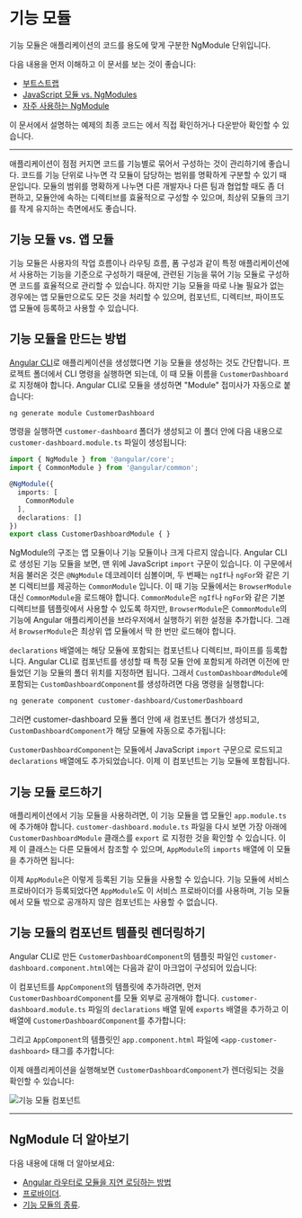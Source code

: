<!--
# Feature modules
-->
# 기능 모듈

<!--
Feature modules are NgModules for the purpose of organizing code.
-->
기능 모듈은 애플리케이션의 코드를 용도에 맞게 구분한 NgModule 단위입니다.

다음 내용을 먼저 이해하고 이 문서를 보는 것이 좋습니다:
* [부트스트랩](guide/bootstrapping)
* [JavaScript 모듈 vs. NgModules](guide/ngmodule-vs-jsmodule)
* [자주 사용하는 NgModule](guide/frequent-ngmodules)

<!--
For the final sample app with a feature module that this page describes,
see the <live-example></live-example>.
-->
이 문서에서 설명하는 예제의 최종 코드는 <live-example></live-example>에서 직접 확인하거나 다운받아 확인할 수 있습니다.

<hr>

<!--
As your app grows, you can organize code relevant for a specific feature.
This helps apply clear boundaries for features. With feature modules,
you can keep code related to a specific functionality or feature
separate from other code. Delineating areas of your
app helps with collaboration between developers and teams, separating
directives, and managing the size of the root module.
-->
애플리케이션이 점점 커지면 코드를 기능별로 묶어서 구성하는 것이 관리하기에 좋습니다.
코드를 기능 단위로 나누면 각 모듈이 담당하는 범위를 명확하게 구분할 수 있기 때문입니다.
모듈의 범위를 명확하게 나누면 다른 개발자나 다른 팀과 협업할 때도 좀 더 편하고, 모듈안에 속하는 디렉티브를 효율적으로 구성할 수 있으며, 최상위 모듈의 크기를 작게 유지하는 측면에서도 좋습니다.

<!--
## Feature modules vs. root modules
-->
## 기능 모듈 vs. 앱 모듈

<!--
A feature module is an organizational best practice, as opposed to a concept of the core Angular API. A feature module delivers a cohesive set of functionality focused on a
specific application need such as a user workflow, routing, or forms.
While you can do everything within the root module, feature modules
help you partition the app into focused areas. A feature module
collaborates with the root module and with other modules through
the services it provides and the components, directives, and
pipes that it shares.
-->
기능 모듈은 사용자의 작업 흐름이나 라우팅 흐름, 폼 구성과 같이 특정 애플리케이션에서 사용하는 기능을 기준으로 구성하기 때문에, 관련된 기능을 묶어 기능 모듈로 구성하면  코드를 효율적으로 관리할 수 있습니다.
하지만 기능 모듈을 따로 나눌 필요가 없는 경우에는 앱 모듈만으로도 모든 것을 처리할 수 있으며, 컴포넌트, 디렉티브, 파이프도 앱 모듈에 등록하고 사용할 수 있습니다.

<!--
## How to make a feature module
-->
## 기능 모듈을 만드는 방법

<!--
Assuming you already have an app that you created with the [Angular CLI](cli), create a feature
module using the CLI by entering the following command in the
root project directory. Replace `CustomerDashboard` with the
name of your module. You can omit the "Module" suffix from the name because the CLI appends it:
-->
[Angular CLI](cli)로 애플리케이션을 생성했다면 기능 모듈을 생성하는 것도 간단합니다.
프로젝트 폴더에서 CLI 명령을 실행하면 되는데, 이 때 모듈 이름을 `CustomerDashboard`로 지정해야 합니다.
Angular CLI로 모듈을 생성하면 "Module" 접미사가 자동으로 붙습니다:

```sh
ng generate module CustomerDashboard

```

<!--
This causes the CLI to create a folder called `customer-dashboard` with a file inside called `customer-dashboard.module.ts` with the following contents:
-->
명령을 실행하면 `customer-dashboard` 폴더가 생성되고 이 폴더 안에 다음 내용으로 `customer-dashboard.module.ts` 파일이 생성됩니다:

```typescript
import { NgModule } from '@angular/core';
import { CommonModule } from '@angular/common';

@NgModule({
  imports: [
    CommonModule
  ],
  declarations: []
})
export class CustomerDashboardModule { }
```

<!--
The structure of an NgModule is the same whether it is a root module or a feature module. In the CLI generated feature module, there are two JavaScript import statements at the top of the file: the first imports `NgModule`, which, like the root module, lets you use the `@NgModule` decorator; the second imports `CommonModule`, which contributes many common directives such as `ngIf` and `ngFor`. Feature modules import `CommonModule` instead of `BrowserModule`, which is only imported once in the root module. `CommonModule` only contains information for common directives such as `ngIf` and `ngFor` which are needed in most templates, whereas `BrowserModule` configures the Angular app for the browser which needs to be done only once.
-->
NgModule의 구조는 앱 모듈이나 기능 모듈이나 크게 다르지 않습니다. Angular CLI로 생성된 기능 모듈을 보면, 맨 위에 JavaScript `import` 구문이 있습니다. 이 구문에서 처음 불러온 것은 `@NgModule` 데코레이터 심볼이며, 두 번째는 `ngIf`나 `ngFor`와 같은 기본 디렉티브를 제공하는 `CommonModule` 입니다.
이 때 기능 모듈에서는 `BrowserModule` 대신 `CommonModule`을 로드해야 합니다. `CommonModule`은 `ngIf`나 `ngFor`와 같은 기본 디렉티브를 템플릿에서 사용할 수 있도록 하지만, `BrowserModule`은 `CommonModule`의 기능에 Angular 애플리케이션을 브라우저에서 실행하기 위한 설정을 추가합니다. 그래서 `BrowserModule`은 최상위 앱 모듈에서 딱 한 번만 로드해야 합니다.

<!--
The `declarations` array is available for you to add declarables, which
are components, directives, and pipes that belong exclusively to this particular module. To add a component, enter the following command at the command line where `customer-dashboard` is the directory where the CLI generated the feature module and `CustomerDashboard` is the name of the component:
-->
`declarations` 배열에는 해당 모듈에 포함되는 컴포넌트나 디렉티브, 파이프를 등록합니다. Angular CLI로 컴포넌트를 생성할 때 특정 모듈 안에 포함되게 하려면 이전에 만들었던 기능 모듈의 폴더 위치를 지정하면 됩니다. 그래서 `CustomDashboardModule`에 포함되는 `CustomDashboardComponent`를 생성하려면 다음 명령을 실행합니다:

```sh
ng generate component customer-dashboard/CustomerDashboard

```

<!--
This generates a folder for the new component within the customer-dashboard folder and updates the feature module with the `CustomerDashboardComponent` info:
-->
그러면 customer-dashboard 모듈 폴더 안에 새 컴포넌트 폴더가 생성되고, `CustomDashboardComponent`가 해당 모듈에 자동으로 추가됩니다:

<code-example path="feature-modules/src/app/customer-dashboard/customer-dashboard.module.ts" region="customer-dashboard-component" header="src/app/customer-dashboard/customer-dashboard.module.ts"></code-example>


<!--
The `CustomerDashboardComponent` is now in the JavaScript import list at the top and added to the `declarations` array, which lets Angular know to associate this new component with this feature module.
-->
`CustomerDashboardComponent`는 모듈에서 JavaScript `import` 구문으로 로드되고 `declarations` 배열에도 추가되었습니다. 이제 이 컴포넌트는 기능 모듈에 포함됩니다.

<!--
## Importing a feature module
-->
## 기능 모듈 로드하기

<!--
To incorporate the feature module into your app, you have to let the root module, `app.module.ts`, know about it. Notice the `CustomerDashboardModule` export at the bottom of `customer-dashboard.module.ts`. This exposes it so that other modules can get to it. To import it into the `AppModule`, add it to the imports in `app.module.ts` and to the `imports` array:
-->
애플리케이션에서 기능 모듈을 사용하려면, 이 기능 모듈을 앱 모듈인 `app.module.ts`에 추가해야 합니다. `customer-dashboard.module.ts` 파일을 다시 보면 가장 아래에 `CustomerDashboardModule` 클래스를 `export` 로 지정한 것을 확인할 수 있습니다. 이제 이 클래스는 다른 모듈에서 참조할 수 있으며, `AppModule`의 `imports` 배열에 이 모듈을 추가하면 됩니다:

<code-example path="feature-modules/src/app/app.module.ts" region="app-module" header="src/app/app.module.ts"></code-example>

<!--
Now the `AppModule` knows about the feature module. If you were to add any service providers to the feature module, `AppModule` would know about those too, as would any other feature modules. However, NgModules don’t expose their components.
-->
이제 `AppModule`은 이렇게 등록된 기능 모듈을 사용할 수 있습니다. 기능 모듈에 서비스 프로바이더가 등록되었다면 `AppModule`도 이 서비스 프로바이더를 사용하며, 기능 모듈에서 모듈 밖으로 공개하지 않은 컴포넌트는 사용할 수 없습니다.

<!--
## Rendering a feature module’s component template
-->
## 기능 모듈의 컴포넌트 템플릿 렌더링하기

<!--
When the CLI generated the `CustomerDashboardComponent` for the feature module, it included a template, `customer-dashboard.component.html`, with the following markup:
-->
Angular CLI로 만든  `CustomerDashboardComponent`의 템플릿 파일인 `customer-dashboard.component.html`에는 다음과 같이 마크업이 구성되어 있습니다:

<code-example path="feature-modules/src/app/customer-dashboard/customer-dashboard/customer-dashboard.component.html" region="feature-template" header="src/app/customer-dashboard/customer-dashboard/customer-dashboard.component.html"></code-example>


<!--
To see this HTML in the `AppComponent`, you first have to export the `CustomerDashboardComponent` in the `CustomerDashboardModule`. In `customer-dashboard.module.ts`, just beneath the `declarations` array, add an `exports` array containing `CustomerDashboardComponent`:
-->
이 컴포넌트를 `AppComponent`의 템플릿에 추가하려면, 먼저 `CustomerDashboardComponent`를 모듈 외부로 공개해야 합니다.
`customer-dashboard.module.ts` 파일의 `declarations` 배열 밑에 `exports` 배열을 추가하고 이 배열에 `CustomerDashboardComponent`를 추가합니다:

<code-example path="feature-modules/src/app/customer-dashboard/customer-dashboard.module.ts" region="component-exports" header="src/app/customer-dashboard/customer-dashboard.module.ts"></code-example>


<!--
Next, in the `AppComponent`, `app.component.html`, add the tag `<app-customer-dashboard>`:
-->
그리고 `AppComponent`의 템플릿인 `app.component.html` 파일에 `<app-customer-dashboard>` 태그를 추가합니다:

<code-example path="feature-modules/src/app/app.component.html" region="app-component-template" header="src/app/app.component.html"></code-example>

<!--
Now, in addition to the title that renders by default, the `CustomerDashboardComponent` template renders too:
-->
이제 애플리케이션을 실행해보면 `CustomerDashboardComponent`가 렌더링되는 것을 확인할 수 있습니다:

<!--
<div class="lightbox">
  <img src="generated/images/guide/feature-modules/feature-module.png" alt="feature module component">
</div>
-->
<div class="lightbox">
  <img src="generated/images/guide/feature-modules/feature-module.png" alt="기능 모듈 컴포넌트">
</div>

<hr />

<!--
## More on NgModules
-->
## NgModule 더 알아보기

<!--
You may also be interested in the following:
* [Lazy Loading Modules with the Angular Router](guide/lazy-loading-ngmodules).
* [Providers](guide/providers).
* [Types of Feature Modules](guide/module-types).
-->
다음 내용에 대해 더 알아보세요:
* [Angular 라우터로 모듈을 지연 로딩하는 방법](guide/lazy-loading-ngmodules)
* [프로바이더](guide/providers).
* [기능 모듈의 종류](guide/module-types).